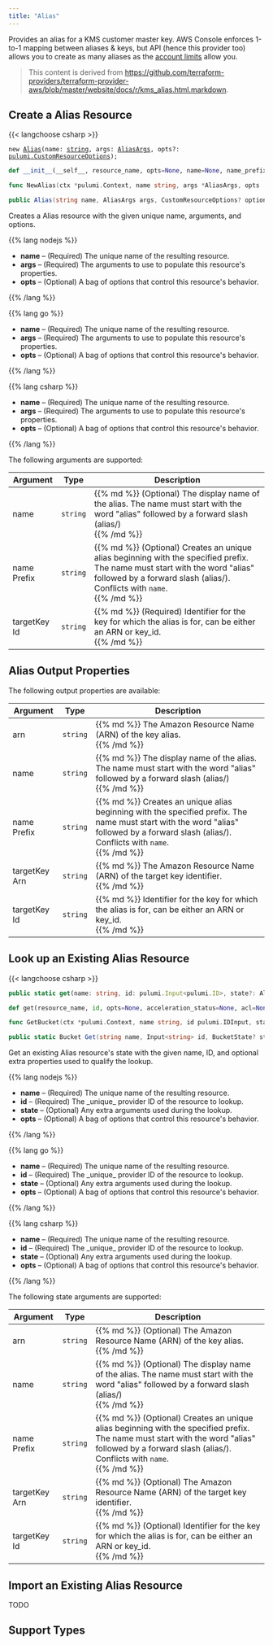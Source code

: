 ```yaml
---
title: "Alias"
---
```


<!-- WARNING: this file was generated by the Pulumi Terraform Bridge (tfgen) Tool. -->
<!-- Do not edit by hand unless you're certain you know what you are doing! -->

<style>
  table td p { margin-top: 0; margin-bottom: 0; }
</style>

Provides an alias for a KMS customer master key. AWS Console enforces 1-to-1 mapping between aliases & keys,
but API (hence this provider too) allows you to create as many aliases as
the [account limits](http://docs.aws.amazon.com/kms/latest/developerguide/limits.html) allow you.

> This content is derived from https://github.com/terraform-providers/terraform-provider-aws/blob/master/website/docs/r/kms_alias.html.markdown.


## Create a Alias Resource

{{< langchoose csharp >}}

<div class="highlight"><pre class="chroma"><code class="language-typescript" data-lang="typescript"><span class="k">new</span> <span class="nx"><a href=/docs/reference/pkg/nodejs/pulumi/aws/s3/#Alias>Alias</a></span><span class="p">(</span><span class="nx">name</span>: <span class="kt"><a href=https://developer.mozilla.org/en-US/docs/Web/JavaScript/Reference/Global_Objects/String>string</a></span><span class="p">,</span> <span class="nx">args</span>: <span class="kt"><a href=/docs/reference/pkg/nodejs/pulumi/aws/s3/#AliasArgs>AliasArgs</a></span><span class="p">,</span> <span class="nx">opts?</span>: <span class="kt"><a href=/docs/reference/pkg/nodejs/pulumi/pulumi/#CustomResourceOptions>pulumi.CustomResourceOptions</a></span><span class="p">);</span></code></pre></div>

```python
def __init__(__self__, resource_name, opts=None, name=None, name_prefix=None, target_key_id=None, __props__=None)
```

```go
func NewAlias(ctx *pulumi.Context, name string, args *AliasArgs, opts ...pulumi.ResourceOption) (*Alias, error)

```

```csharp
public Alias(string name, AliasArgs args, CustomResourceOptions? options = null)

```

Creates a Alias resource with the given unique name, arguments, and options.

{{% lang nodejs %}}
<ul class="pl-10">
    <li><strong>name</strong> &ndash; (Required) The unique name of the resulting resource.</li>
    <li><strong>args</strong> &ndash; (Required) The arguments to use to populate this resource's properties.</li>
    <li><strong>opts</strong> &ndash; (Optional) A bag of options that control this resource's behavior.</li>
</ul>
{{% /lang %}}

{{% lang go %}}
<ul class="pl-10">
    <li><strong>name</strong> &ndash; (Required) The unique name of the resulting resource.</li>
    <li><strong>args</strong> &ndash; (Required) The arguments to use to populate this resource's properties.</li>
    <li><strong>opts</strong> &ndash; (Optional) A bag of options that control this resource's behavior.</li>
</ul>
{{% /lang %}}

{{% lang csharp %}}
<ul class="pl-10">
    <li><strong>name</strong> &ndash; (Required) The unique name of the resulting resource.</li>
    <li><strong>args</strong> &ndash; (Required) The arguments to use to populate this resource's properties.</li>
    <li><strong>opts</strong> &ndash; (Optional) A bag of options that control this resource's behavior.</li>
</ul>
{{% /lang %}}

The following arguments are supported:

<table class="ml-6">
    <thead>
        <tr>
            <th>Argument</th>
            <th>Type</th>
            <th>Description</th>
        </tr>
    </thead>
    <tbody>
        <tr>
            <td class="align-top">name</td>
            <td class="align-top"><code>string</code></td>
            <td class="align-top">{{% md %}}
(Optional) The display name of the alias. The name must start with the word "alias" followed by a forward slash (alias/)

{{% /md %}}</td>
        </tr>
        <tr>
            <td class="align-top">name<wbr>Prefix</td>
            <td class="align-top"><code>string</code></td>
            <td class="align-top">{{% md %}}
(Optional) Creates an unique alias beginning with the specified prefix.
The name must start with the word "alias" followed by a forward slash (alias/).  Conflicts with `name`.

{{% /md %}}</td>
        </tr>
        <tr>
            <td class="align-top">target<wbr>Key<wbr>Id</td>
            <td class="align-top"><code>string</code></td>
            <td class="align-top">{{% md %}}
(Required) Identifier for the key for which the alias is for, can be either an ARN or key_id.

{{% /md %}}</td>
        </tr>
    </tbody>
</table>

## Alias Output Properties

The following output properties are available:

<table class="ml-6">
    <thead>
        <tr>
            <th>Argument</th>
            <th>Type</th>
            <th>Description</th>
        </tr>
    </thead>
    <tbody>
        <tr>
            <td class="align-top">arn</td>
            <td class="align-top"><code>string</code></td>
            <td class="align-top">{{% md %}}
The Amazon Resource Name (ARN) of the key alias.

{{% /md %}}</td>
        </tr>
        <tr>
            <td class="align-top">name</td>
            <td class="align-top"><code>string</code></td>
            <td class="align-top">{{% md %}}
The display name of the alias. The name must start with the word "alias" followed by a forward slash (alias/)

{{% /md %}}</td>
        </tr>
        <tr>
            <td class="align-top">name<wbr>Prefix</td>
            <td class="align-top"><code>string</code></td>
            <td class="align-top">{{% md %}}
Creates an unique alias beginning with the specified prefix.
The name must start with the word "alias" followed by a forward slash (alias/).  Conflicts with `name`.

{{% /md %}}</td>
        </tr>
        <tr>
            <td class="align-top">target<wbr>Key<wbr>Arn</td>
            <td class="align-top"><code>string</code></td>
            <td class="align-top">{{% md %}}
The Amazon Resource Name (ARN) of the target key identifier.

{{% /md %}}</td>
        </tr>
        <tr>
            <td class="align-top">target<wbr>Key<wbr>Id</td>
            <td class="align-top"><code>string</code></td>
            <td class="align-top">{{% md %}}
Identifier for the key for which the alias is for, can be either an ARN or key_id.

{{% /md %}}</td>
        </tr>
    </tbody>
</table>

## Look up an Existing Alias Resource

{{< langchoose csharp >}}

```typescript
public static get(name: string, id: pulumi.Input<pulumi.ID>, state?: AliasState, opts?: pulumi.CustomResourceOptions): Alias;
```

```python
def get(resource_name, id, opts=None, acceleration_status=None, acl=None, arn=None, bucket=None, bucket_domain_name=None, bucket_prefix=None, bucket_regional_domain_name=None, cors_rules=None, force_destroy=None, hosted_zone_id=None, lifecycle_rules=None, loggings=None, object_lock_configuration=None, policy=None, region=None, replication_configuration=None, request_payer=None, server_side_encryption_configuration=None, tags=None, versioning=None, website=None, website_domain=None, website_endpoint=None)
```

```go
func GetBucket(ctx *pulumi.Context, name string, id pulumi.IDInput, state *BucketState, opts ...pulumi.ResourceOption) (*Bucket, error)
```

```csharp
public static Bucket Get(string name, Input<string> id, BucketState? state = null, CustomResourceOptions? options = null);
```

Get an existing Alias resource's state with the given name, ID, and optional extra
properties used to qualify the lookup.

{{% lang nodejs %}}
<ul class="pl-10">
    <li><strong>name</strong> &ndash; (Required) The unique name of the resulting resource.</li>
    <li><strong>id</strong> &ndash; (Required) The _unique_ provider ID of the resource to lookup.</li>
    <li><strong>state</strong> &ndash; (Optional) Any extra arguments used during the lookup.</li>
    <li><strong>opts</strong> &ndash; (Optional) A bag of options that control this resource's behavior.</li>
</ul>
{{% /lang %}}

{{% lang go %}}
<ul class="pl-10">
    <li><strong>name</strong> &ndash; (Required) The unique name of the resulting resource.</li>
    <li><strong>id</strong> &ndash; (Required) The _unique_ provider ID of the resource to lookup.</li>
    <li><strong>state</strong> &ndash; (Optional) Any extra arguments used during the lookup.</li>
    <li><strong>opts</strong> &ndash; (Optional) A bag of options that control this resource's behavior.</li>
</ul>
{{% /lang %}}

{{% lang csharp %}}
<ul class="pl-10">
    <li><strong>name</strong> &ndash; (Required) The unique name of the resulting resource.</li>
    <li><strong>id</strong> &ndash; (Required) The _unique_ provider ID of the resource to lookup.</li>
    <li><strong>state</strong> &ndash; (Optional) Any extra arguments used during the lookup.</li>
    <li><strong>opts</strong> &ndash; (Optional) A bag of options that control this resource's behavior.</li>
</ul>
{{% /lang %}}

The following state arguments are supported:

<table class="ml-6">
    <thead>
        <tr>
            <th>Argument</th>
            <th>Type</th>
            <th>Description</th>
        </tr>
    </thead>
    <tbody>
        <tr>
            <td class="align-top">arn</td>
            <td class="align-top"><code>string</code></td>
            <td class="align-top">{{% md %}}
(Optional) The Amazon Resource Name (ARN) of the key alias.

{{% /md %}}</td>
        </tr>
        <tr>
            <td class="align-top">name</td>
            <td class="align-top"><code>string</code></td>
            <td class="align-top">{{% md %}}
(Optional) The display name of the alias. The name must start with the word "alias" followed by a forward slash (alias/)

{{% /md %}}</td>
        </tr>
        <tr>
            <td class="align-top">name<wbr>Prefix</td>
            <td class="align-top"><code>string</code></td>
            <td class="align-top">{{% md %}}
(Optional) Creates an unique alias beginning with the specified prefix.
The name must start with the word "alias" followed by a forward slash (alias/).  Conflicts with `name`.

{{% /md %}}</td>
        </tr>
        <tr>
            <td class="align-top">target<wbr>Key<wbr>Arn</td>
            <td class="align-top"><code>string</code></td>
            <td class="align-top">{{% md %}}
(Optional) The Amazon Resource Name (ARN) of the target key identifier.

{{% /md %}}</td>
        </tr>
        <tr>
            <td class="align-top">target<wbr>Key<wbr>Id</td>
            <td class="align-top"><code>string</code></td>
            <td class="align-top">{{% md %}}
(Optional) Identifier for the key for which the alias is for, can be either an ARN or key_id.

{{% /md %}}</td>
        </tr>
    </tbody>
</table>

## Import an Existing Alias Resource

TODO

## Support Types

